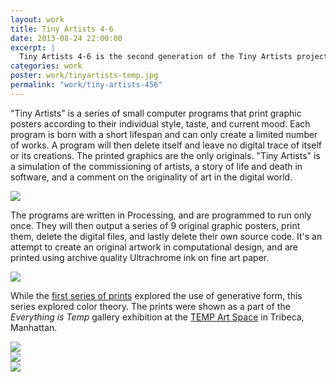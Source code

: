 ```yaml
---
layout: work
title: Tiny Artists 4-6
date: 2013-08-24 22:00:00
excerpt: |
  Tiny Artists 4-6 is the second generation of the Tiny Artists project, where a series of small computer programs generate and print graphic posters, after which they delete themselves and their own source code. The printed graphics are the only originals. While series 1-3 explored computational form, this series investigates color theory.
categories: work
poster: work/tinyartists-temp.jpg
permalink: "work/tiny-artists-456"
---
```


"Tiny Artists" is a series of small computer programs that print graphic posters according to their individual style, taste, and current mood. Each program is born with a short lifespan and can only create a limited number of works. A program will then delete itself and leave no digital trace of itself or its creations. The printed graphics are the only originals. "Tiny Artists" is a simulation of the commissioning of artists, a story of life and death in software, and a comment on the originality of art in the digital world.

<div class="wide-750">
  <img src="{% asset_path work/tinyartists-temp.jpg %}" />
</div>
      
The programs are written in Processing, and are programmed to run only once. They will then output a series of 9 original graphic posters, print them, delete the digital files, and lastly delete their own source code. It's an attempt to create an original artwork in computational design, and are printed using archive quality Ultrachrome ink on fine art paper.

<div class="wide-750">
  <img src="{% asset_path work/tinyartist-1-temp.jpg %}" />
</div>
      
While the [first series of prints](/work/tiny-artists) explored the use of generative form, this series explored color theory. The prints were shown as a part of the *Everything is Temp* gallery exhibition at the [TEMP Art Space](http://tempartspace.com/) in Tribeca, Manhattan.
  
<div class="wide-750">
  <img src="{% asset_path work/tinyartist-2-temp.jpg %}" />
</div>

<div class="wide-750">
  <img src="{% asset_path work/tinyartist-3-temp.jpg %}" />
</div>
  
<img src="{% asset_path work/tinyartists-temp2.jpg %}" />